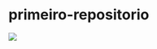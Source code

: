 # primeiro-repositorio
<img src="https://img.shields.io/badge/Scratch-4D97FF?style=for-the-badge&logo=Scratch&logoColor=white">
